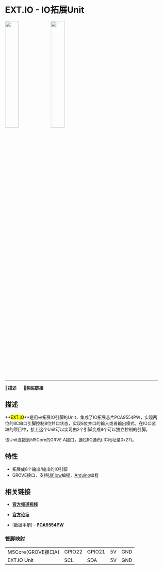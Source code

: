 # EXT.IO - IO拓展Unit

<img src="assets/img/product_pics/unit/unit_extio_01.png" width="30%" height="30%"><img src="assets/img/product_pics/unit/unit_extio_02.png" width="30%" height="30%">

***

:memo:**[描述](#描述)**&nbsp;&nbsp;&nbsp;&nbsp;&nbsp;&nbsp;🛒**[购买链接](https://item.taobao.com/item.htm?spm=a1z10.3-c.w4002-1172588106.15.3b86425eaoE9zU&id=585289717492)**&nbsp;&nbsp;&nbsp;&nbsp;&nbsp;&nbsp;

<!-- :memo:**[描述](#描述)**&nbsp;&nbsp;&nbsp;&nbsp;&nbsp;&nbsp;:octocat:**[例程](#例程)**&nbsp;&nbsp;&nbsp;&nbsp;&nbsp;&nbsp;:electric_plug:**[原理图](#原理图)**&nbsp;&nbsp;&nbsp;&nbsp;&nbsp;&nbsp;🛒**[购买链接](https://item.taobao.com/item.htm?spm=a1z10.3-c.w4002-1172588106.15.3b86425eaoE9zU&id=585289717492)**&nbsp;&nbsp;&nbsp;&nbsp;&nbsp;&nbsp;:clapper:**[相关视频](#相关视频)** -->

## 描述

**<mark>EXT.IO</mark>**是用来拓展IO引脚的Unit，集成了IO拓展芯片PCA9554PW，实现两位的IIC串口引脚控制8位并口状态，实现8位并口的输入或者输出模式。在IO口紧缺的项目中，接上这个Unit可以实现由2个引脚变成8个可以独立控制的引脚。

该Unit连接到M5Core的GRVE A接口，通过IIC通讯(IIC地址是0x27)。

## 特性

- 拓展成8个输出/输出的IO引脚
- GROVE接口，支持[UiFlow](http://flow.m5stack.com)编程，[Arduino](http://www.arduino.cc)编程

## 相关链接

- **[官方频道视频](https://i.youku.com/i/UNjE1ODA2MzE0OA==?spm=a2hzp.8253869.0.0)**

- **[官方论坛](http://forum.m5stack.com/)**

- [数据手册] - **[PCA9554PW](https://pdf1.alldatasheet.com/datasheet-pdf/view/86709/PHILIPS/PCA9554PW.html)**

### 管脚映射

<table>
 <tr><td>M5Core(GROVE接口A)</td><td>GPIO22</td><td>GPIO21</td><td>5V</td><td>GND</td></tr>
 <tr><td>EXT.IO Unit</td><td>SCL</td><td>SDA</td><td>5V</td><td>GND</td></tr>
</table>